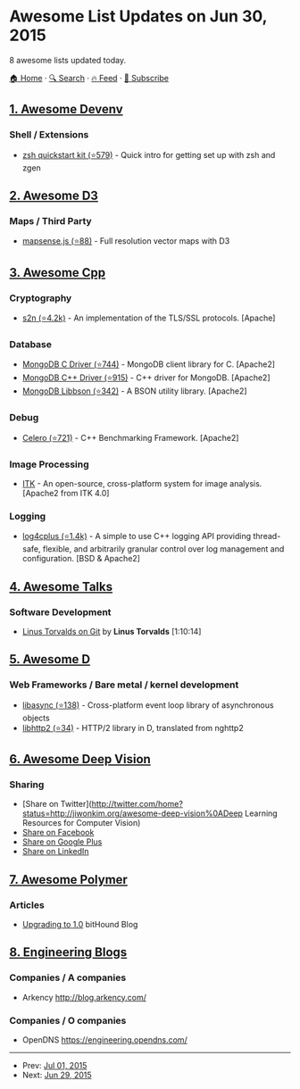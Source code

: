 # Awesome List Updates on Jun 30, 2015

8 awesome lists updated today.

[🏠 Home](/README.md) · [🔍 Search](https://www.trackawesomelist.com/search/) · [🔥 Feed](https://www.trackawesomelist.com/rss.xml) · [📮 Subscribe](https://trackawesomelist.us17.list-manage.com/subscribe?u=d2f0117aa829c83a63ec63c2f&id=36a103854c)



## [1. Awesome Devenv](/content/jondot/awesome-devenv/README.md)

### Shell / Extensions

*   [zsh quickstart kit (⭐579)](https://github.com/unixorn/zsh-quickstart-kit) - Quick intro for getting set up with zsh and zgen

## [2. Awesome D3](/content/wbkd/awesome-d3/README.md)

### Maps / Third Party

*   [mapsense.js (⭐88)](https://github.com/mapsense/mapsense.js) - Full resolution vector maps with D3

## [3. Awesome Cpp](/content/fffaraz/awesome-cpp/README.md)

### Cryptography

*   [s2n (⭐4.2k)](https://github.com/awslabs/s2n) - An implementation of the TLS/SSL protocols. \[Apache]

### Database

*   [MongoDB C Driver (⭐744)](https://github.com/mongodb/mongo-c-driver) - MongoDB client library for C. \[Apache2]
*   [MongoDB C++ Driver (⭐915)](https://github.com/mongodb/mongo-cxx-driver) - C++ driver for MongoDB. \[Apache2]
*   [MongoDB Libbson (⭐342)](https://github.com/mongodb/libbson) - A BSON utility library. \[Apache2]

### Debug

*   [Celero (⭐721)](https://github.com/DigitalInBlue/Celero) - C++ Benchmarking Framework. \[Apache2]

### Image Processing

*   [ITK](http://www.itk.org/) - An open-source, cross-platform system for image analysis. \[Apache2 from ITK 4.0]

### Logging

*   [log4cplus (⭐1.4k)](https://github.com/log4cplus/log4cplus) - A simple to use C++ logging API providing thread-safe, flexible, and arbitrarily granular control over log management and configuration. \[BSD & Apache2]

## [4. Awesome Talks](/content/JanVanRyswyck/awesome-talks/README.md)

### Software Development

*   [Linus Torvalds on Git](https://www.youtube.com/watch?v=idLyobOhtO4) by **Linus Torvalds** \[1:10:14]

## [5. Awesome D](/content/dlang-community/awesome-d/README.md)

### Web Frameworks / Bare metal / kernel development

*   [libasync (⭐138)](https://github.com/etcimon/libasync) -  Cross-platform event loop library of asynchronous objects
*   [libhttp2 (⭐34)](https://github.com/etcimon/libhttp2) -  HTTP/2 library in D, translated from nghttp2

## [6. Awesome Deep Vision](/content/kjw0612/awesome-deep-vision/README.md)

### Sharing

*   \[Share on Twitter]\(<http://twitter.com/home?status=http://jiwonkim.org/awesome-deep-vision%0ADeep> Learning Resources for Computer Vision)
*   [Share on Facebook](http://www.facebook.com/sharer/sharer.php?u=https://jiwonkim.org/awesome-deep-vision)
*   [Share on Google Plus](http://plus.google.com/share?url=https://jiwonkim.org/awesome-deep-vision)
*   [Share on LinkedIn](http://www.linkedin.com/shareArticle?mini=true\&url=https://jiwonkim.org/awesome-deep-vision\&title=Awesome%20Deep%20Vision\&summary=\&source=)

## [7. Awesome Polymer](/content/Granze/awesome-polymer/README.md)

### Articles

*   [Upgrading to 1.0](https://www.bithound.io/blog/post/upgrading-to-polymer-10) bitHound Blog

## [8. Engineering Blogs](/content/kilimchoi/engineering-blogs/README.md)

### Companies / A companies

*   Arkency <http://blog.arkency.com/>

### Companies / O companies

*   OpenDNS <https://engineering.opendns.com/>

---

- Prev: [Jul 01, 2015](/content/2015/07/01/README.md)
- Next: [Jun 29, 2015](/content/2015/06/29/README.md)